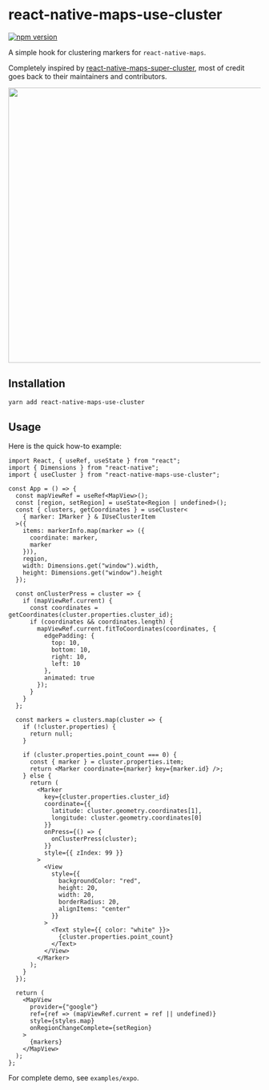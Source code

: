 # react-native-maps-use-cluster

[![npm version](https://badge.fury.io/js/react-native-maps-use-cluster.svg)](https://badge.fury.io/js/react-native-maps-use-cluster)

A simple hook for clustering markers for `react-native-maps`.

Completely inspired by [react-native-maps-super-cluster](https://github.com/novalabio/react-native-maps-super-cluster), most of credit goes back to their maintainers and contributors.

<p align="center">
<img src="https://github.com/LoicMahieu/react-native-maps-use-cluster/blob/master/doc/example.gif?raw=true" height="550" />
</p>

## Installation

```bash
yarn add react-native-maps-use-cluster
```

## Usage

Here is the quick how-to example:

```tsx
import React, { useRef, useState } from "react";
import { Dimensions } from "react-native";
import { useCluster } from "react-native-maps-use-cluster";

const App = () => {
  const mapViewRef = useRef<MapView>();
  const [region, setRegion] = useState<Region | undefined>();
  const { clusters, getCoordinates } = useCluster<
    { marker: IMarker } & IUseClusterItem
  >({
    items: markerInfo.map(marker => ({
      coordinate: marker,
      marker
    })),
    region,
    width: Dimensions.get("window").width,
    height: Dimensions.get("window").height
  });

  const onClusterPress = cluster => {
    if (mapViewRef.current) {
      const coordinates = getCoordinates(cluster.properties.cluster_id);
      if (coordinates && coordinates.length) {
        mapViewRef.current.fitToCoordinates(coordinates, {
          edgePadding: {
            top: 10,
            bottom: 10,
            right: 10,
            left: 10
          },
          animated: true
        });
      }
    }
  };

  const markers = clusters.map(cluster => {
    if (!cluster.properties) {
      return null;
    }

    if (cluster.properties.point_count === 0) {
      const { marker } = cluster.properties.item;
      return <Marker coordinate={marker} key={marker.id} />;
    } else {
      return (
        <Marker
          key={cluster.properties.cluster_id}
          coordinate={{
            latitude: cluster.geometry.coordinates[1],
            longitude: cluster.geometry.coordinates[0]
          }}
          onPress={() => {
            onClusterPress(cluster);
          }}
          style={{ zIndex: 99 }}
        >
          <View
            style={{
              backgroundColor: "red",
              height: 20,
              width: 20,
              borderRadius: 20,
              alignItems: "center"
            }}
          >
            <Text style={{ color: "white" }}>
              {cluster.properties.point_count}
            </Text>
          </View>
        </Marker>
      );
    }
  });

  return (
    <MapView
      provider={"google"}
      ref={ref => (mapViewRef.current = ref || undefined)}
      style={styles.map}
      onRegionChangeComplete={setRegion}
    >
      {markers}
    </MapView>
  );
};
```

For complete demo, see `examples/expo`.
